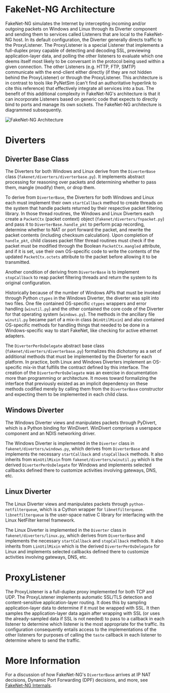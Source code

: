 # FakeNet-NG Architecture
FakeNet-NG simulates the Internet by intercepting incoming and/or outgoing
packets on Windows and Linux through its Diverter component and sending them to
services called Listeners that are local to the FakeNet-NG host. In its default
configuration, the Diverter generally directs traffic to the ProxyListener.
The ProxyListener is a special Listener that implements a full-duplex proxy
capable of detecting and decoding SSL, previewing application-layer data, and
polling the other listeners to evaluate which one deems itself most likely to
be conversant in the protocol being used within a given connection. The other
Listeners (e.g. HTTP, FTP, SMTP) communicate with the end-client either
directly (if they are not hidden behind the ProxyListener) or through the
ProxyListener. This architecture is in contrast to tools like PyNetSim (can't
find an authoritative hyperlink to cite this reference) that effectively
integrate all services into a bus. The benefit of this additional complexity in
FakeNet-NG's architecture is that it can incorporate Listeners based on generic
code that expects to directly bind to ports and manage its own sockets. The
FakeNet-NG architecture is diagrammed subsequently.

![FakeNet-NG Architecture](https://github.com/mandiant/flare-fakenet-ng/blob/master/docs/fakenet_architecture.png "FakeNet-NG Architecture")

# Diverters

## Diverter Base Class
The Diverters for both Windows and Linux derive from the `DiverterBase` class
(`fakenet/diverters/diverterbase.py`). It implements abstract processing for
reasoning over packets and determining whether to pass them, mangle (modify)
them, or drop them.

To derive from `DiverterBase`, the Diverters for both Windows and Linux each
must implement their own `startCallback` method to create threads on the system
that handle packets returned by their respective packet filtering library. In
those thread routines, the Windows and Linux Diverters each create a
`PacketCtx` (packet context) object (`fakenet/diverters/fnpacket.py`) and pass
it to `DiverterBase.handle_pkt` to perform pcap recording, determine whether
to NAT or port forward the packet, and rewrite the packet contents (including
checksum calculation). Upon completion of `handle_pkt`, child classes packet
filter thread routines must check if the packet must be modified through the
Boolean `PacketCtx.mangled` attribute, and if it is set, use their own
OS-specific code to write the contents of the updated `PacketCtx.octets`
attribute to the packet before allowing it to be transmitted.

Another condition of deriving from `DiverterBase` is to implement
`stopCallback` to reap packet filtering threads and return the system to its
original configuration.

Historically because of the number of Windows APIs that must be invoked
through Python `ctypes` in the Windows Diverter, the diverter was split into
two files. One file contained OS-specific `ctypes` wrappers and error
handling (`winutil.py`) and the other contained the core code of the Diverter
for that operating system (`windows.py`). The methods in the ancillary file
`winutil.py` became part of a mix-in class (`WinUtilMixin`) and also
contained OS-specific methods for handling things that needed to be done in a
Windows-specific way to start FakeNet, like checking for active ethernet
adapters.

The `DiverterPerOsDelegate` abstract base class
(`fakenet/diverters/diverterbase.py`) formalizes this dichotomy as a set of
additional methods that must be implemented by the Diverter for each platform.
In practice, both Linux and Windows Diverters implement an OS-specific mix-in
that fulfills the contract defined by this interface. The creation of the
`DiverterPerOsDelegate` was an exercise in documentation more than programming
or architecture. It moves toward formalizing the interface that previously
existed as an implicit dependency on these methods codified merely by calling
them from the `DiverterBase` constructor and expecting them to be implemented
in each child class.

## Windows Diverter
The Windows Diverter views and manipulates packets through PyDivert, which is a
Python binding for WinDivert. WinDivert comprises a userspace component and an
NDIS networking driver.

The Windows Diverter is implemented in the `Diverter` class in
`fakenet/diverters/windows.py`, which derives from `DiverterBase`
and implements the necessary `startCallback` and `stopCallback` methods. It
also inherits from `WinUtilMixin` from `fakenet/diverters/winutil.py` which
is the derived `DiverterPerOsDelegate` for Windows and implements selected
callbacks defined there to customize activities involving gateways, DNS, etc.

## Linux Diverter
The Linux Diverter views and manipulates packets through
`python-netfilterqueue`, which is a Cython wrapper for `libnetfilterqueue`.
`libnetfilterqueue` is the user-space native C library for interfacing with the
Linux NetFilter kernel framework.

The Linux Diverter is implemented in the `Diverter` class in
`fakenet/diverters/linux.py`, which derives from `DiverterBase` and
implements the necessary `startCallback` and `stopCallback` methods. It also
inherits from `LinUtilMixin` which is the derived `DiverterPerOsDelegate` for
Linux and implements selected callbacks defined there to customize activities
involving gateways, DNS, etc.

# ProxyListener
The ProxyListener is a full-duplex proxy implemented for both TCP and UDP. The
ProxyListener implements automatic SSL/TLS detection and content-sensitive
application-layer routing. It does this by sampling application-layer data to
determine if it must be wrapped with SSL. It then samples the application-layer
data again after wrapping with SSL (or uses the already-sampled data if SSL is
not needed) to pass to a callback in each listener to determine which listener
is the most appropriate for the traffic. Its configuration consequently entails
access to the implementations of the other listeners for purposes of calling
the `taste` callback in each listener to determine where to send the traffic.

# More Information
For a discussion of how FakeNet-NG's `DiverterBase` arrives at IP NAT
decisions, Dynamic Port Forwarding (DPF) decisions, and more, see
[FakeNet-NG Internals](internals.md).
